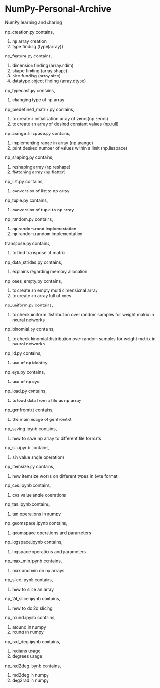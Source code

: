 # NumPy-Personal-Archive
NumPy learning and sharing

np_creation.py contains,
1) np array creation
2) type finding (type(array))

np_feature.py contains,
1) dimension finding (array.ndim)
2) shape finding (array.shape)
3) size funding (array.size)
4) datatype object finding (array.dtype)

np_typecast.py contains,
1) changing type of np array

np_predefined_matrix.py contains,
1) to create a initialization array of zeros(np.zeros)
2) to create an array of desired constant values  (np.full)

np_arange_linspace.py contains,
1) implementing range in array (np.arange)
2) print desired number of values within a limit (np.linspace)

np_shaping.py contains,
1) reshaping array (np.reshape)
2) flattening array (np.flatten)

np_list.py contains,
1) conversion of list to np array

np_tuple.py contains,
1) conversion of tuple to np array

np_random.py contains,
1) np.random.rand implementation
2) np.random.random implementation

transpose.py contains,
1) to find transpose of matrix

np_data_strides.py contains,
1) explains regarding memory allocation

np_ones_empty.py contains,
1) to create an empty multi dimensional array
2) to create an array full of ones

np_uniform.py contains,
1) to check uniform distribution over random samples for weight matrix in neural networks

np_binomial.py contains,
1) to check binomial distribution over random samples for weight matrix in neural networks

np_id.py contains,
1) use of np.identity 

np_eye.py contains,
1) use of np.eye 

np_load.py contains,
1) to load data from a file as np array

np_genfromtxt contains,
1) the main usage of genfromtxt

np_saving.ipynb contains,
1) how to save np array to different file formats

np_sin.ipynb contains,
1) sin value  angle operations

np_itemsize.py contains,
1) how itemsize works on different types in byte format

np_cos.ipynb contains,
1) cos value angle operations

np_tan.ipynb contains,
1) tan operations in numpy

np_geomspace.ipynb contains,
1) geomspace operations and parameters

np_logspace.ipynb contains,
1) logspace operations and parameters

np_max_min.ipynb contains,
1) max and min on np arrays

np_slice.ipynb contains,
1) how to slice an array

np_2d_slice.ipynb contains,
1) how to do 2d slicing

np_round.ipynb contains,
1) around in numpy
2) round in numpy

np_rad_deg.ipynb contains,
1) radians usage
2) degrees usage

np_rad2deg.ipynb contains,
1) rad2deg in numpy
2) deg2rad in numpy

